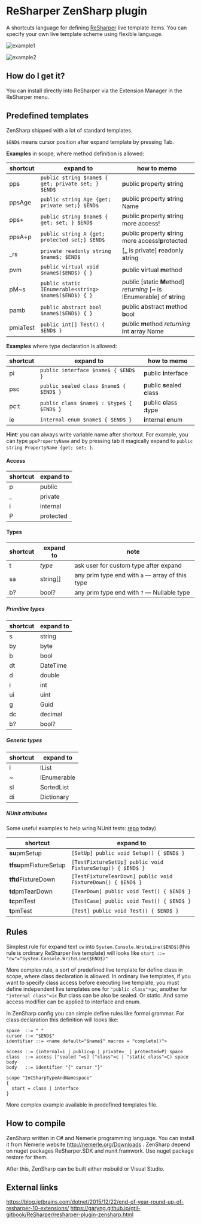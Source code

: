 ReSharper ZenSharp plugin
==============

A shortcuts language for defining [ReSharper](https://www.jetbrains.com/resharper/) live template items. You can
specify your own live template scheme using flexible language.

![example1](https://raw.githubusercontent.com/ulex/ZenSharp/master/doc/screen1.gif)

![example2](https://raw.githubusercontent.com/ulex/ZenSharp/master/doc/screen2.gif)

How do I get it?
---
You can install directly into ReSharper via the Extension Manager in the
ReSharper menu.

Predefined templates
---
ZenSharp shipped with a lot of standard templates.

`$END$` means cursor position after expand template by pressing Tab.

**Examples** in scope, where method definition is allowed:

<!-- btw: «how to memo» really non readable markdown, sorry :) -->
| shortcut | expand to                                              | how to memo                                                                 |
|----------|--------------------------------------------------------|-----------------------------------------------------------------------------|
| pps      | `public string $name$ { get; private set; } $END$`     | **p**ublic **p**roperty **s**tring                                          |
| ppsAge   | `public string Age {get; private set;} $END$`          | **p**ublic **p**roperty **s**tring Name                                     |
| pps+     | `public string $name$ { get; set; } $END$`             | **p**ublic **p**roperty **s**tring more access!                             |
| ppsA+p   | `public string A {get; protected set;} $END$`          | **p**ublic **p**roperty **s**tring more access!**p**rotected                |
| \_rs     | `private readonly string $name$; $END$ `               | [**_** is private] **r**eadonly **s**tring                                  |
| pvm      | `public virtual void $name$($END$) { } `               | **p**ublic **v**irtual **m**ethod                                           |
| pM\~s     | `public static IEnumerable<string> $name$($END$) { } ` | public [static **M**ethod] _returning_ [**\~** is IEnumerable] of **s**tring |
| pamb     | `public abstract bool $name$($END$) { } `              | **p**ublic **a**bstract **m**ethod **b**ool                                 |
| pmiaTest | `public int[] Test() { $END$ }`                        | **p**ublic **m**ethod _returning_ **i**nt **a**rray Name                    |



**Examples** where type declaration is allowed:

| shortcut | expand to                                | how to memo                     |
|----------|------------------------------------------|---------------------------------|
| pi       | `public interface $name$ { $END$ }`      | **p**ublic **i**nterface        |
| psc      | `public sealed class $name$ { $END$ }`   | **p**ublic **s**ealed **c**lass |
| pc:t     | `public class $name$ : $type$ { $END$ }` | **p**ublic  **c**lass **:t**ype |
| ie       | `internal enum $name$ { $END$ }`         | **i**nternal **e**num           |

**Hint**: you can always write variable name after shortcut. For example, you can type `ppsPropertyName` and
by pressing tab it magically expand to `public string PropertyName {get; set; }`.


#### Access
| shortcut | expand to |
|----------|-----------|
| p        | public    |
| _        | private   |
| i        | internal  |
| P        | protected |


#### Types
| shortcut | expand to | note                                            |
|----------|-----------|-------------------------------------------------|
| t        | $type$    | ask user for custom type after expand           |
| sa       | string[]  | any prim type end with `a` — array of this type |
| b?       | bool?     | any prim type end with `?` — Nullable type      |


##### Primitive types
| shortcut | expand to |
|----------|-----------|
| s        | string    |
| by       | byte      |
| b        | bool      |
| dt       | DateTime  |
| d        | double    |
| i        | int       |
| ui       | uint      |
| g        | Guid      |
| dc       | decimal   |
| b?       | bool?     |


##### Generic types
| shortcut | expand to       |
|----------|-----------------|
| l        | IList<T1>       |
| ~        | IEnumerable<T1> |
| sl       | SortedList<T1>  |
| di       | Dictionary<T1>  |

##### NUnit attributes #####
Some useful examples to help wring NUnit tests:
[repo](https://github.com/ulex/ZenSharp/blob/master/ZenSharp.Integration/Templates.ltg) today)


| shortcut               | expand to                                                   |
|------------------------|-------------------------------------------------------------|
| **su**pmSetup          | `[SetUp] public void Setup() { $END$ }`                     |
| **tfsu**pmFixtureSetup | `[TestFixtureSetUp] public void FixtureSetup() { $END$ }`   |
| **tftd**FixtureDown    | `[TestFixtureTearDown] public void FixtureDown() { $END$ }` |
| **td**pmTearDown       | `[TearDown] public void Test() { $END$ }`                   |
| **tc**pmTest           | `[TestCase] public void Test() { $END$ }`                   |
| **t**pmTest            | `[Test] public void Test() { $END$ }`                       |

Rules
---
Simplest rule for expand text `cw` into `System.Console.WriteLine($END$)`(this
rule is ordinary ReSharper live template) will looks like `start ::=
"cw"="System.Console.WriteLine($END$)"`

More complex rule, a sort of predefined live template for define class in scope,
where class declaration is allowed. In ordinary live templates, if you want to
specify class access before executing live template, you must define
independent live templates one for `"public class"`=`pc`, another for `"internal class"=ic`
But class can be also be sealed. Or static. And same access modifier can be
applied to interface and enum.

In ZenSharp config you can simple define rules like formal grammar.
For class declaration this definition will looks like:

    space  ::= " "
    cursor ::= "$END$"
    identifier ::= <name default="$name$" macros = "complete()">

    access ::= (internal=i | public=p | private=_ | protected=P) space
    class  ::= access ["sealed "=s] ("class"=c | "static class"=C) space body
    body   ::= identifier "{" cursor "}"

    scope "InCSharpTypeAndNamespace"
    {
      start = class | interface
    }

More complex example available in predefined templates file.

How to compile
---
ZenSharp written in C# and Nemerle programming language. You can install it from Nemerle website http://nemerle.org/Downloads .
ZenSharp depend on nuget packages ReSharper.SDK and nunit.framwork. Use nuget package restore for them.

After this, ZenSharp can be built either msbuild or Visual Studio.

External links
---
https://blog.jetbrains.com/dotnet/2015/12/22/end-of-year-round-up-of-resharper-10-extensions/
https://garyng.github.io/gtil-gitbook/ReSharper/resharper-plugin-zensharp.html


<!--
HOW TO UPGRADE:
1. Update ZenSharp.Integration/ZenSharp.Integration.csproj ReSharperSDK and Lifetime to latest version (from visual studio)
2. Update supported versions in README.md
3. Update release notes in ZenSharp.nuspec
4. Update version spec in buildNuPack.ps1
5. Check compilation in Visual Studio
6. Build package by running build.bat
7. Install and check plugin
8. Push to plugins.jetbrains.com via marketplace
9. Commit and push this repo

vim:tw=140:spell:
-->
